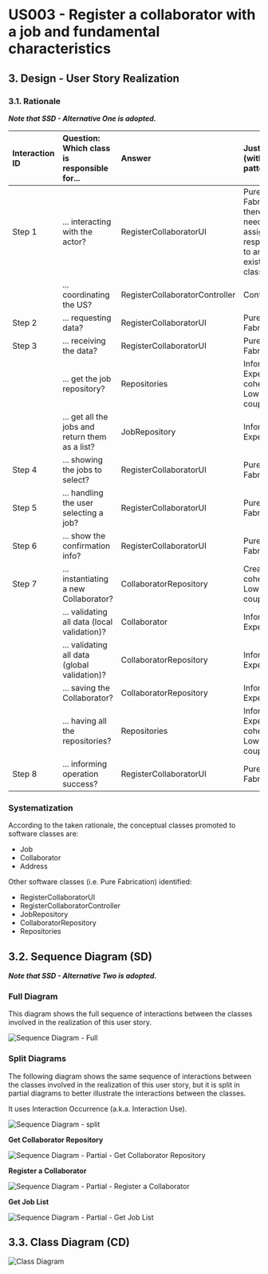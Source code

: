 # US003 - Register a collaborator with a job and fundamental characteristics

## 3. Design - User Story Realization 

### 3.1. Rationale

_**Note that SSD - Alternative One is adopted.**_

| Interaction ID | Question: Which class is responsible for...     | Answer                         | Justification (with patterns)                                                           |
|:---------------|:------------------------------------------------|:-------------------------------|:----------------------------------------------------------------------------------------|
| Step 1         | 	... interacting with the actor?                | RegisterCollaboratorUI         | Pure Fabrication: there is no need to assign this responsibility to any existing class. |
|                | 	... coordinating the US?                       | RegisterCollaboratorController | Controller.                                                                             |
| Step 2         | ... requesting data?                            | RegisterCollaboratorUI         | Pure Fabrication.                                                                       |
| Step 3         | ... receiving the data?                         | RegisterCollaboratorUI         | Pure Fabrication.                                                                       |
|                | ... get the job repository?                     | Repositories                   | Information Expert, High cohesion, Low coupling.                                        |
|                | ... get all the jobs and return them as a list? | JobRepository                  | Information Expert.                                                                     |
| Step 4         | 	... showing the jobs to select?                | RegisterCollaboratorUI         | Pure Fabrication.                                                                       |
| Step 5         | ... handling the user selecting a job?          | RegisterCollaboratorUI         | Pure Fabrication.                                                                       |
| Step 6         | ... show the confirmation info?                 | RegisterCollaboratorUI         | Pure Fabrication.                                                                       |
| Step 7         | 	... instantiating a new Collaborator?          | CollaboratorRepository         | Creator, High cohesion, Low coupling.                                                   |
|                | 	... validating all data (local validation)?    | Collaborator                   | Information Expert.                                                                     | 
|                | 	... validating all data (global validation)?   | CollaboratorRepository         | Information Expert.                                                                     | 
|                | 	... saving the Collaborator?                   | CollaboratorRepository         | Information Expert.                                                                     | 
|                | ... having all the repositories?                | Repositories                   | Information Expert, High cohesion, Low coupling.                                        |
| Step 8         | 	... informing operation success?               | RegisterCollaboratorUI         | Pure Fabrication.                                                                       |

### Systematization ##

According to the taken rationale, the conceptual classes promoted to software classes are: 

* Job
* Collaborator
* Address

Other software classes (i.e. Pure Fabrication) identified: 

* RegisterCollaboratorUI  
* RegisterCollaboratorController
* JobRepository
* CollaboratorRepository
* Repositories


## 3.2. Sequence Diagram (SD)

_**Note that SSD - Alternative Two is adopted.**_

### Full Diagram

This diagram shows the full sequence of interactions between the classes involved in the realization of this user story.

![Sequence Diagram - Full](svg/us003-sequence-diagram-full.svg)

### Split Diagrams

The following diagram shows the same sequence of interactions between the classes involved in the realization of this user story, but it is split in partial diagrams to better illustrate the interactions between the classes.

It uses Interaction Occurrence (a.k.a. Interaction Use).

![Sequence Diagram - split](svg/us003-sequence-diagram-split.svg)

**Get Collaborator Repository**

![Sequence Diagram - Partial - Get Collaborator Repository](svg/us003-sequence-diagram-partial-get-collaborator-repository.svg)

**Register a Collaborator**

![Sequence Diagram - Partial - Register a Collaborator](svg/us003-sequence-diagram-partial-register-collab.svg)

**Get Job List**

![Sequence Diagram - Partial - Get Job List](svg/us003-sequence-diagram-partial-get-job-list.svg)

## 3.3. Class Diagram (CD)

![Class Diagram](svg/us003-class-diagram.svg)